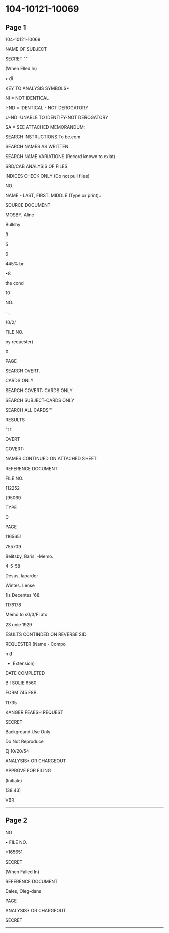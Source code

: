 # 104-10121-10069

## Page 1

104-10121-10069

NAME OF SUBJECT

SECRET ""

(When Elled In)

• di

KEY TO ANALYSIS SYMBOLS*

NI = NOT IDENTICAL

I-ND = IDENTICAL - NOT DEROGATORY

U-ND=UNABLE TO IDENTIFY-NOT DEROGATORY

SA = SEE ATTACHED MEMORANDUM:

SEARCH INSTRUCTIONS To be.com

SEARCH NAMES AS WRITTEN

SEARCH NAME VARIATIONS (Record known to exiat)

SRD/CAB ANALYSIS OF FILES

INDICES CHECK ONLY (Do not pull files)

NO.

NAME - LAST, FIRST. MIDDLE (Type or print).:

SOURCE DOCUMENT

MOSBY, Aline

Bullshy

3

5

6

445% br

•8

the cond

10

NO.

-..

10/2/

FILE NO.

by requester)

X

PAGE

SEARCH OVERT.

CARDS ONLY

SEARCH COVERT: CARDS ONLY

SEARCH SUBJECT-CARDS ONLY

SEARCH ALL CARDS'"

RESULTS

"t t

OVERT

COVERT:

NAMES CONTINUED ON ATTACHED SHEET

REFERENCE DOCUMENT

FILE NO.

112252

{95069

TYPE

C

PAGE

1165651

755709

Belitsby, Baris, -Memo.

4-5-58

Desus, laparder -

Wintes. Lense

1ls Decentes '68.

1176178

Memo to s0/3/FI ato

23 unie 1929

ÉSULTS CONTINDED ON REVERSE SID

REQUESTER (Name - Compo

n ₫

- Extension)

DATE COMPLETED

B I SOLIE 6560

FORM 745 F8B.

11735

KANGER FEAESH REQUEST

SECRET

Background Use Only

Do Not Reproduce

Ej 10/20/54

ANALYSIS* OR CHARGEOUT

APPROVE FOR FILING

(Initiale)

(38.43)

VBR

---

## Page 2

NO

• FILE NO.

*165651

SECRET

(When Falled In)

REFERENCE DOCUMENT

Dales, Oleg-dans

PAGE

ANALYSIS* OR CHARGEOUT

SECRET

---

